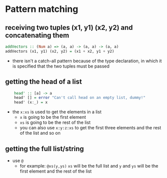 # Pattern matching

## receiving two tuples (x1, y1) (x2, y2) and concatenating them

```hs
addVectors :: (Num a) => (a, a) -> (a, a) -> (a, a)  
addVectors (x1, y1) (x2, y2) = (x1 + x2, y1 + y2) 
```

- there isn't a catch-all pattern because of the type declaration, in which it is specified that the two tuples must be passed

## getting the head of a list

```hs
    head' :: [a] -> a  
    head' [] = error "Can't call head on an empty list, dummy!"  
    head' (x:_) = x  
```

- the `x:xs` is used to get the elements in a list
  - `x` is going to be the first element
  - `xs` is going to be the rest of the list
  - you can also use `x:y:z:xs` to get the first three elements and the rest of the list and so on

## getting the full list/string

- use `@`
  - for example: `@xs(y,ys)` `xs` will be the full list and `y` and `ys` will be the first element and the rest of the list
